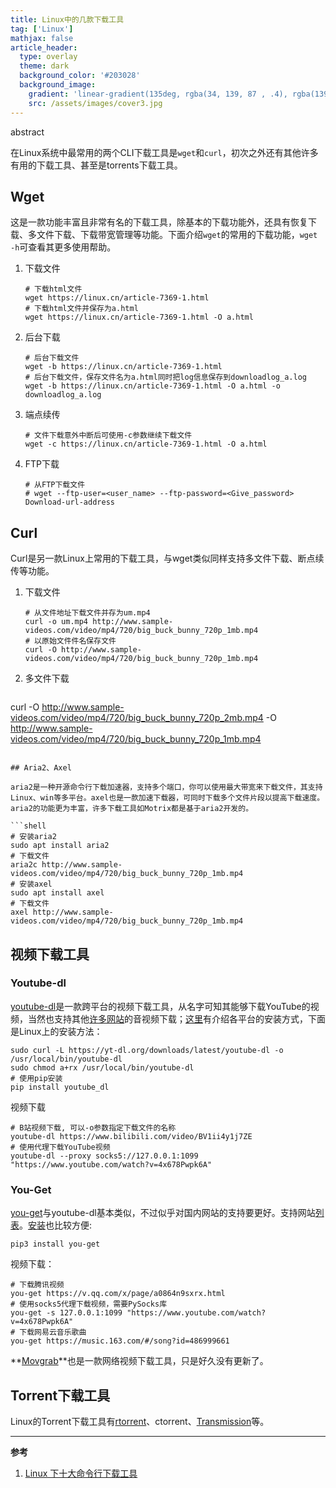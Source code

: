 ```yaml
---
title: Linux中的几款下载工具
tag: ['Linux']
mathjax: false
article_header:
  type: overlay
  theme: dark
  background_color: '#203028'
  background_image:
    gradient: 'linear-gradient(135deg, rgba(34, 139, 87 , .4), rgba(139, 34, 139, .4))'
    src: /assets/images/cover3.jpg
---
```


abstract

<!--more-->
在Linux系统中最常用的两个CLI下载工具是`wget`和`curl`，初次之外还有其他许多有用的下载工具、甚至是torrents下载工具。

## Wget

这是一款功能丰富且非常有名的下载工具，除基本的下载功能外，还具有恢复下载、多文件下载、下载带宽管理等功能。下面介绍`wget`的常用的下载功能，`wget -h`可查看其更多使用帮助。

1. 下载文件

   ```shell
   # 下载html文件
   wget https://linux.cn/article-7369-1.html
   # 下载html文件并保存为a.html
   wget https://linux.cn/article-7369-1.html -O a.html
   ```

2. 后台下载

   ```shell
   # 后台下载文件
   wget -b https://linux.cn/article-7369-1.html 
   # 后台下载文件，保存文件名为a.html同时把log信息保存到downloadlog_a.log
   wget -b https://linux.cn/article-7369-1.html -O a.html -o downloadlog_a.log
   ```

3. 端点续传

   ```shell
   # 文件下载意外中断后可使用-c参数继续下载文件
   wget -c https://linux.cn/article-7369-1.html -O a.html
   ```

4. FTP下载

   ```shell
   # 从FTP下载文件
   # wget --ftp-user=<user_name> --ftp-password=<Give_password> Download-url-address 
   ```

## Curl

Curl是另一款Linux上常用的下载工具，与wget类似同样支持多文件下载、断点续传等功能。

1. 下载文件

   ```shell
   # 从文件地址下载文件并存为um.mp4
   curl -o um.mp4 http://www.sample-videos.com/video/mp4/720/big_buck_bunny_720p_1mb.mp4
   # 以原始文件件名保存文件
   curl -O http://www.sample-videos.com/video/mp4/720/big_buck_bunny_720p_1mb.mp4 
   ```

2. 多文件下载

   ```shell
curl -O http://www.sample-videos.com/video/mp4/720/big_buck_bunny_720p_2mb.mp4 -O http://www.sample-videos.com/video/mp4/720/big_buck_bunny_720p_1mb.mp4
   ```

## Aria2、Axel

aria2是一种开源命令行下载加速器，支持多个端口，你可以使用最大带宽来下载文件，其支持Linux、win等多平台。axel也是一款加速下载器，可同时下载多个文件片段以提高下载速度。aria2的功能更为丰富，许多下载工具如Motrix都是基于aria2开发的。

```shell
# 安装aria2
sudo apt install aria2
# 下载文件
aria2c http://www.sample-videos.com/video/mp4/720/big_buck_bunny_720p_1mb.mp4 
# 安装axel
sudo apt install axel
# 下载文件
axel http://www.sample-videos.com/video/mp4/720/big_buck_bunny_720p_1mb.mp4
```

## 视频下载工具

### Youtube-dl

[youtube-dl](https://ytdl-org.github.io/youtube-dl/index.html)是一款跨平台的视频下载工具，从名字可知其能够下载YouTube的视频，当然也支持其他[许多网站](https://github.com/ytdl-org/youtube-dl/tree/master/youtube_dl/extractor)的音视频下载；[这里](https://github.com/ytdl-org/youtube-dl/blob/master/README.md#installation)有介绍各平台的安装方式，下面是Linux上的安装方法：

```shell
sudo curl -L https://yt-dl.org/downloads/latest/youtube-dl -o /usr/local/bin/youtube-dl
sudo chmod a+rx /usr/local/bin/youtube-dl
# 使用pip安装
pip install youtube_dl
```

视频下载

```shell
# B站视频下载, 可以-o参数指定下载文件的名称
youtube-dl https://www.bilibili.com/video/BV1ii4y1j7ZE
# 使用代理下载YouTube视频
youtube-dl --proxy socks5://127.0.0.1:1099 "https://www.youtube.com/watch?v=4x678Pwpk6A"
```

### You-Get

[you-get](https://github.com/soimort/you-get)与youtube-dl基本类似，不过似乎对国内网站的支持要更好。支持网站[列表](https://you-get.org/#supported-sites)。[安装](https://github.com/soimort/you-get#installation)也比较方便:

```shell
pip3 install you-get
```

视频下载：

```shell
# 下载腾讯视频
you-get https://v.qq.com/x/page/a0864n9sxrx.html
# 使用socks5代理下载视频，需要PySocks库
you-get -s 127.0.0.1:1099 "https://www.youtube.com/watch?v=4x678Pwpk6A"
# 下载网易云音乐歌曲
you-get https://music.163.com/#/song?id=486999661
```
**[Movgrab](https://github.com/ColumPaget/Movgrab)**也是一款网络视频下载工具，只是好久没有更新了。

## Torrent下载工具
Linux的Torrent下载工具有[rtorrent](https://github.com/rakshasa/rtorrent)、ctorrent、[Transmission](https://transmissionbt.com/)等。


---

**参考**

1. [Linux 下十大命令行下载工具](https://linux.cn/article-7369-1.html)
